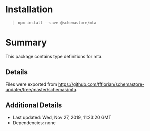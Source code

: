 # Installation
> `npm install --save @schemastore/mta`

# Summary
This package contains type definitions for mta.

## Details
Files were exported from https://github.com/ffflorian/schemastore-updater/tree/master/schemas/mta.

## Additional Details
* Last updated: Wed, Nov 27, 2019, 11:23:20 GMT
* Dependencies: none
